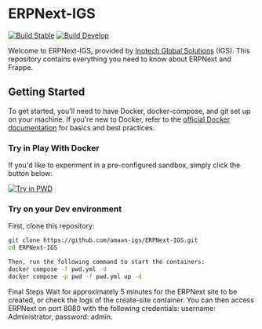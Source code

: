 # ERPNext-IGS

[![Build Stable](https://github.com/frappe/frappe_docker/actions/workflows/build_stable.yml/badge.svg)](https://github.com/frappe/frappe_docker/actions/workflows/build_stable.yml)
[![Build Develop](https://github.com/frappe/frappe_docker/actions/workflows/build_develop.yml/badge.svg)](https://github.com/frappe/frappe_docker/actions/workflows/build_develop.yml)

Welcome to ERPNext-IGS, provided by <a href="https://www.linkedin.com/company/inotech-global-solutions/" target="_blank">Inotech Global Solutions</a> (IGS). This repository contains everything you need to know about ERPNext and Frappe.
 
## Getting Started

To get started, you'll need to have Docker, docker-compose, and git set up on your machine. If you're new to Docker, refer to the [official Docker documentation](http://docs.docker.com) for basics and best practices.

### Try in Play With Docker

If you'd like to experiment in a pre-configured sandbox, simply click the button below:

<a href="https://labs.play-with-docker.com/?stack=https://raw.githubusercontent.com/frappe/frappe_docker/main/pwd.yml">
  <img src="https://raw.githubusercontent.com/play-with-docker/stacks/master/assets/images/button.png" alt="Try in PWD"/>
</a>

### Try on your Dev environment

First, clone this repository:

```sh
git clone https://github.com/amaan-igs/ERPNext-IGS.git
cd ERPNext-IGS

Then, run the following command to start the containers:
docker compose -f pwd.yml -d
docker compose -p pwd -f pwd.yml up -d
```

Final Steps
Wait for approximately 5 minutes for the ERPNext site to be created, or check the logs of the create-site container. You can then access ERPNext on port 8080 with the following credentials: username: Administrator, password: admin.
